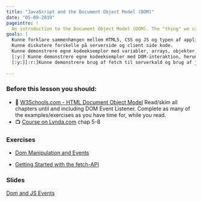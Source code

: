 ```yaml
---
title: "JavaScript and the Document Object Model (DOM)"
date: "05-09-2019"
pageintro: !
  An introduction to the Document Object Model (DOM). The "thing" we can manipulate with JavaScript to dynamically change the content on a page"
goals: |
  Kunne forklare sammenhængen mellem HTML5, CSS og JS og typen af applikationer der kan laves med disse teknologier
  Kunne diskutere forskelle på serverside og client side kode.
  Kunne demonstrere egne kodeeksempler med variabler, arrays, objekter, funktioner
  [:y:] Kunne demonstrere egne kodeeksempler med DOM-interaktion, herunder element udvælgelse, styling og håndtering af tags, attributter og formulardata
  [:y:][:r:]Kunne demonstrere brug af fetch til serverkald og brug af json data til DOM manipulation
  
---
```

         
### Before this lesson you should:
- :book: [W3Schools.com - HTML Document Object Model]( https://www.w3schools.com/js/js_htmldom.asp) Read/skim all chapters until and including DOM Event Listener. Complete as many of the examples/exercises as you have time for, while you read.
- :tv: [Course on Lynda.com](https://www.lynda.com/JavaScript-tutorials/Welcome/574716/612017-4.html?srchtrk=index%3a3%0alinktypeid%3a2%0aq%3ajavascript%0apage%3a1%0as%3arelevance%0asa%3atrue%0aproducttypeid%3a2) chap 5-8 

          
 ### Exercises
<!--BEGIN exercises ##-->
- [Dom Manipulation and Events](https://docs.google.com/document/d/1vctwfldnReoszybFU0jO7Jm7JQ4Ia-CJvEymaj-QClM/edit?usp=sharing)
<!--END exercises ##-->
<!--BEGIN exercises_guides ##-->
- [Getting Started with the fetch-API](https://docs.google.com/document/d/1eR7qJhV_fZH2VbqmyA6YWhzDCInvAHwpEeU-R3UvPAw/edit?usp=sharing)
<!--END exercises_guides ##-->

 ### Slides
 [Dom and JS Events](https://docs.google.com/presentation/d/1CgufGiVPmZeXrQ4m18O1wurOqozwRD1DYTQeQ9IsgAY/edit?usp=sharing)
